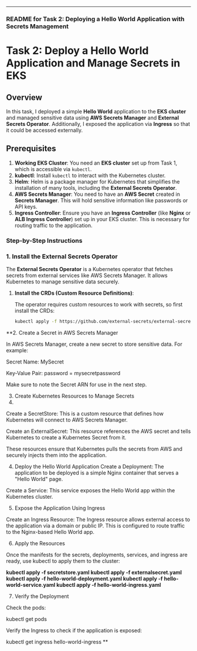 

---

### **README for Task 2: Deploying a Hello World Application with Secrets Management**

# **Task 2: Deploy a Hello World Application and Manage Secrets in EKS**

## **Overview**

In this task, I deployed a simple **Hello World** application to the **EKS cluster** and managed sensitive data using **AWS Secrets Manager** and **External Secrets Operator**. Additionally, I exposed the application via **Ingress** so that it could be accessed externally.

## **Prerequisites**

1. **Working EKS Cluster**: You need an **EKS cluster** set up from Task 1, which is accessible via `kubectl`.
2. **kubectl**: Install `kubectl` to interact with the Kubernetes cluster. 
3. **Helm**: Helm is a package manager for Kubernetes that simplifies the installation of many tools, including the **External Secrets Operator**.
4. **AWS Secrets Manager**: You need to have an **AWS Secret** created in **Secrets Manager**. This will hold sensitive information like passwords or API keys.
5. **Ingress Controller**: Ensure you have an **Ingress Controller** (like **Nginx** or **ALB Ingress Controller**) set up in your EKS cluster. This is necessary for routing traffic to the application.




### Step-by-Step Instructions



### 1. **Install the External Secrets Operator**

The **External Secrets Operator** is a Kubernetes operator that fetches secrets from external services like AWS Secrets Manager. It allows Kubernetes to manage sensitive data securely.

1. **Install the CRDs (Custom Resource Definitions)**:

   The operator requires custom resources to work with secrets, so first install the CRDs:

   ```bash
   kubectl apply -f https://github.com/external-secrets/external-secrets/releases/download/v0.6.0/external-secrets-crds.yaml
   
**2. Create a Secret in AWS Secrets Manager

In AWS Secrets Manager, create a new secret to store sensitive data. For example:

Secret Name: MySecret

Key-Value Pair: password = mysecretpassword

Make sure to note the Secret ARN for use in the next step.

3. Create Kubernetes Resources to Manage Secrets
4. 
Create a SecretStore: This is a custom resource that defines how Kubernetes will connect to AWS Secrets Manager.

Create an ExternalSecret: This resource references the AWS secret and tells Kubernetes to create a Kubernetes Secret from it.

These resources ensure that Kubernetes pulls the secrets from AWS and securely injects them into the application.

4. Deploy the Hello World Application
Create a Deployment: The application to be deployed is a simple Nginx container that serves a "Hello World" page.

Create a Service: This service exposes the Hello World app within the Kubernetes cluster.

5. Expose the Application Using Ingress
   
Create an Ingress Resource: The Ingress resource allows external access to the application via a domain or public IP. This is configured to route traffic to the Nginx-based Hello World app.


6. Apply the Resources

Once the manifests for the secrets, deployments, services, and ingress are ready, use kubectl to apply them to the cluster:


**kubectl apply -f secretstore.yaml
kubectl apply -f externalsecret.yaml
kubectl apply -f hello-world-deployment.yaml
kubectl apply -f hello-world-service.yaml
kubectl apply -f hello-world-ingress.yaml**

7. Verify the Deployment

Check the pods:

kubectl get pods

Verify the Ingress to check if the application is exposed:

kubectl get ingress hello-world-ingress
**
